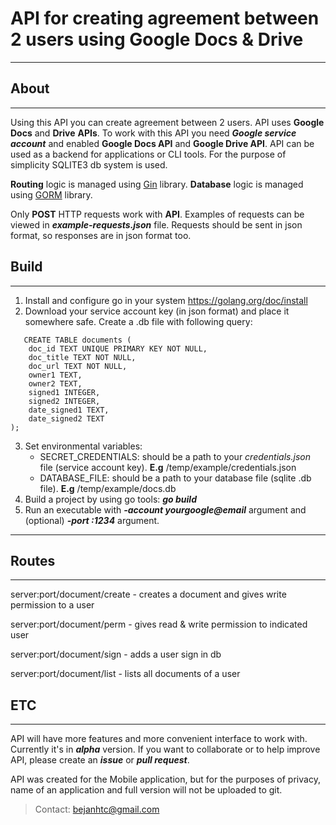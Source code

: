 # API for creating agreement between 2 users using Google Docs & Drive

-------------------------------------------------------------
## About
-------------------------------------------------------------

Using this API you can create agreement between 2 users. API uses **Google Docs** and **Drive** **APIs**. To work with this API you need ***Google service account*** and enabled **Google Docs API** and **Google Drive API**. API can be used as a backend for applications or CLI tools. For the purpose of simplicity SQLITE3 db system is used. 

**Routing** logic is managed using [Gin](https://github.com/gin-gonic/gin) library. **Database** logic is managed using [GORM](https://github.com/jinzhu/gorm/) library.

Only **POST** HTTP requests work with **API**. Examples of requests can be viewed in ***example-requests.json*** file. Requests should be sent in json format, so responses are in json format too.

## Build
-------------------------------------------------------------

1. Install and configure go in your system https://golang.org/doc/install
2. Download your service account key (in json format) and place it somewhere safe. Create a .db file with following query:
```
   CREATE TABLE documents (
	doc_id TEXT UNIQUE PRIMARY KEY NOT NULL,
	doc_title TEXT NOT NULL,
	doc_url TEXT NOT NULL,
	owner1 TEXT,
	owner2 TEXT,
	signed1 INTEGER,
	signed2 INTEGER,
	date_signed1 TEXT,
	date_signed2 TEXT
);
```
3. Set environmental variables:
   - SECRET_CREDENTIALS: should be a path to your *credentials.json* file (service account key). **E.g** /temp/example/credentials.json
   - DATABASE_FILE: should be a path to your database file (sqlite .db file). **E.g** /temp/example/docs.db
4. Build a project by using go tools: ***go build***
5. Run an executable with ***-account yourgoogle@email*** argument and (optional) ***-port :1234*** argument.
-------------------------------------------------------------

## Routes
-------------------------------------------------------------

server:port/document/create - creates a document and gives write permission to a user

server:port/document/perm - gives read & write permission to indicated user

server:port/document/sign - adds a user sign in db

server:port/document/list - lists all documents of a user

## ETC
-------------------------------------------------------------
API will have more features and more convenient interface to work with. Currently it's in ***alpha*** version. If you want to collaborate or to help improve API, please create an ***issue*** or ***pull request***.

API was created for the Mobile application, but for the purposes of privacy, name of an application and full version will not be uploaded to git.

> Contact: bejanhtc@gmail.com
